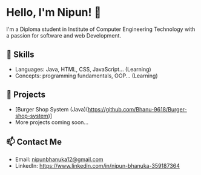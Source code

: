 # Hello, I'm Nipun! 👋

I'm a Diploma student in Institute of Computer Engineering Technology with a passion for software and web Development.

## 🚀 Skills
- Languages: Java, HTML, CSS, JavaScript... (Learning)
- Concepts: programming fundamentals, OOP... (Learning)

## 📂 Projects
- [Burger Shop System (Java)(https://github.com/Bhanu-9618/Burger-shop-system)]
- More projects coming soon...

## 📫 Contact Me
- Email: nipunbhanuka12@gmail.com
- LinkedIn: https://www.linkedin.com/in/nipun-bhanuka-359187364 
